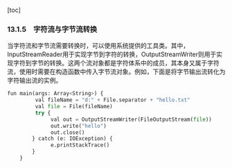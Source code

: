 [toc]

### 13.1.5　字符流与字节流转换

当字符流和字节流需要转换时，可以使用系统提供的工具类。其中，InputStreamReader用于实现字节到字符的转换，OutputStreamWriter则用于实现字符到字节的转换。这两个流对象都是字符体系中的成员，其本身又属于字符流，使用时需要在构造函数中传入字节流对象。例如，下面是将字节输出流转化为字符输出流的实例。

```python
fun main(args: Array<String>) {
         val fileName = "d:" + File.separator + "hello.txt"
         val file = File(fileName)
         try {
              val out = OutputStreamWriter(FileOutputStream(file))
              out.write("hello")
              out.close()
        } catch (e: IOException) {
              e.printStackTrace()
        }
    }
```


